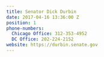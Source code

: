 ```yaml
---
title: Senator Dick Durbin
date: 2017-04-16 13:36:00 Z
position: 1
phone-numbers:
  Chicago Office: 312-353-4952
  DC Office: 202-224-2152
website: https://durbin.senate.gov
---
```


